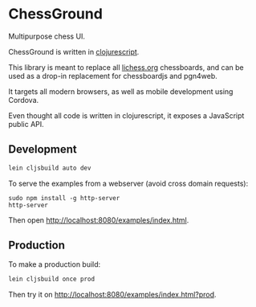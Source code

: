 # ChessGround

Multipurpose chess UI.

ChessGround is written in [clojurescript](https://github.com/clojure/clojurescript).

This library is meant to replace all [lichess.org](http://lichess.org) chessboards,
and can be used as a drop-in replacement for chessboardjs and pgn4web.

It targets all modern browsers, as well as mobile development using Cordova.

Even thought all code is written in clojurescript, it exposes a JavaScript public API.

## Development

```sh
lein cljsbuild auto dev
```

To serve the examples from a webserver (avoid cross domain requests):

```
sudo npm install -g http-server
http-server
```

Then open [http://localhost:8080/examples/index.html](http://localhost:8080/examples/index.html).

## Production

To make a production build:

```sh
lein cljsbuild once prod
```

Then try it on [http://localhost:8080/examples/index.html?prod](http://localhost:8080/examples/index.html?prod).
